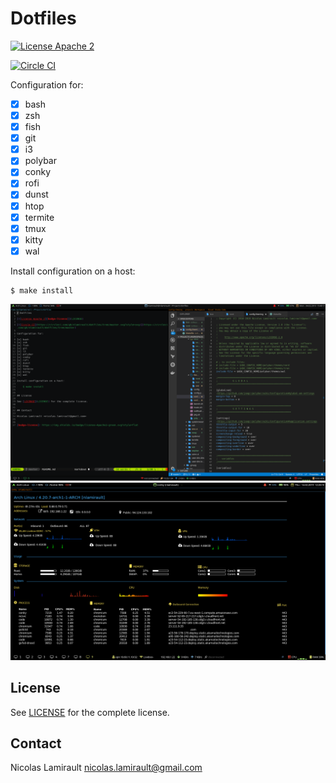 # Dotfiles

[![License Apache 2][badge-license]](LICENSE)

[![Circle CI](https://circleci.com/gh/nlamirault/dotfiles/tree/master.svg?style=svg)](https://circleci.com/gh/nlamirault/dotfiles/tree/master)

Configuration for:

* [x] bash
* [x] zsh
* [x] fish
* [x] git
* [x] i3
* [x] polybar
* [x] conky
* [x] rofi
* [x] dunst
* [x] htop
* [x] termite
* [x] tmux
* [x] kitty
* [x] wal

Install configuration on a host:

    $ make install


![Desktop](desktop.png)
![Conky](conky.png)


## License

See [LICENSE](LICENSE) for the complete license.


## Contact

Nicolas Lamirault <nicolas.lamirault@gmail.com>


[badge-license]: https://img.shields.io/badge/license-Apache2-green.svg?style=flat
